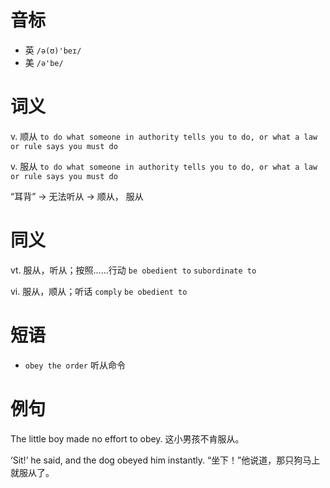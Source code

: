 # 音标

- 英 `/ə(ʊ)'beɪ/`
- 美 `/ə'be/`

# 词义

v. 顺从
`to do what someone in authority tells you to do, or what a law or rule says you must do`

v. 服从
`to do what someone in authority tells you to do, or what a law or rule says you must do`



“耳背” → 无法听从 → 顺从， 服从

# 同义

vt. 服从，听从；按照……行动
`be obedient to` `subordinate to`

vi. 服从，顺从；听话
`comply` `be obedient to`

# 短语

- `obey the order` 听从命令

# 例句

The little boy made no effort to obey.
这小男孩不肯服从。

‘Sit!’ he said, and the dog obeyed him instantly.
“坐下！”他说道，那只狗马上就服从了。


